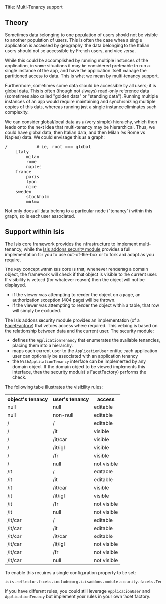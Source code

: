 Title: Multi-Tenancy support

## Theory

Sometimes data belonging to one population of users should not be visible to another population
of users.   This is often the case when a single application is accessed by geography: the data belonging to the
Italian users should not be accessible by French users, and vice versa.

While this could be accomplished by running multiple instances of the application, in some situations it
may be considered preferable to run a single instance of the app, and have the application itself manage the partitioned
access to data.  This is what we mean by multi-tenancy support.

Furthermore, sometimes some data should be accessible by all users; it is global data.  This is often (though not always)
read-only reference data (sometimes also called "golden data" or "standing data").  Running multiple instances of
an app would require maintaining and synchronizing multiple copies of this data, whereas running just a single instance 
eliminates such complexity.

We can consider global/local data as a (very simple) hierarchy, which then leads onto the next idea that multi-tenancy
may be hierarchical.  Thus, we could have global data, then Italian data, and then Milan (vs Rome vs Naples) data.  We
could envisage this as a graph:

<pre>
/           # ie, root === global
    italy
        milan
        rome
        naples
    france
        paris
        lyon
        nice
    sweden
        stockholm
        malmo
</pre>
        
Not only does all data belong to a particular node ("tenancy") within this graph, so is each user associated.

## Support within Isis

The Isis core framework provides the infrastructure to implement multi-tenancy, while the [Isis addons security module](https://github.com/isisaddons/isis-module-security) provides a full implementation for you to use out-of-the-box or to fork and adapt as you require.

The key concept within Isis core is that, whenever rendering a domain object, the framework will check if that object
is visible to the current user.  If visibility is vetoed (for whatever reason) then the object will not be displayed.

* if the viewer was attempting to render the object on a page, an authorization exception (404 page) will be thrown.
* if the viewer was attempting to render the object within a table, that row will simply be excluded.

The Isis addons security module provides an implementation (of a [FacetFactory](./metamodel-finetuning-the-programming-model.html)) that
vetoes access where required.  This vetoing is based on the relationship between data and the current user.  The security module:

* defines the `ApplicationTenancy` that enumerates the available tenancies, placing them into a hierarchy.
* maps each current user to the `ApplicationUser` entity; each application user can optionally be associated with an application tenancy
* the `WithApplicationTenancy` interface can be implemented by any domain object.  If the domain object to be viewed
  implements this interface, then the security module('s FacetFactory) performs the check.
  
The following table illustrates the visibility rules:

<table class="table table-striped table-bordered table-condensed">
    <tr>
        <th>object's tenancy</th><th>user's tenancy</th><th>access</th>
    </tr>
    <tr>
        <td>null</td><td>null</td><td>editable</td>
    </tr>
    <tr>
        <td>null</td><td>non-null</td><td>editable</td>
    </tr>
    <tr>
        <td>/</td><td>/</td><td>editable</td>
    </tr>
    <tr>
        <td>/</td><td>/it</td><td>visible</td>
    </tr>
    <tr>
        <td>/</td><td>/it/car</td><td>visible</td>
    </tr>
    <tr>
        <td>/</td><td>/it/igl</td><td>visible</td>
    </tr>
    <tr>
        <td>/</td><td>/fr</td><td>visible</td>
    </tr>
    <tr>
        <td>/</td><td>null</td><td>not visible</td>
    </tr>
    <tr>
        <td>/it</td><td>/</td><td>editable</td>
    </tr>
    <tr>
        <td>/it</td><td>/it</td><td>editable</td>
    </tr>
    <tr>
        <td>/it</td><td>/it/car</td><td>visible</td>
    </tr>
    <tr>
        <td>/it</td><td>/it/igl</td><td>visible</td>
    </tr>
    <tr>
        <td>/it</td><td>/fr</td><td>not visible</td>
    </tr>
    <tr>
        <td>/it</td><td>null</td><td>not visible</td>
    </tr>
    <tr>
        <td>/it/car</td><td>/</td><td>editable</td>
    </tr>
    <tr>
        <td>/it/car</td><td>/it</td><td>editable</td>
    </tr>
    <tr>
        <td>/it/car</td><td>/it/car</td><td>editable</td>
    </tr>
    <tr>
        <td>/it/car</td><td>/it/igl</td><td>not visible</td>
    </tr>
    <tr>
        <td>/it/car</td><td>/fr</td><td>not visible</td>
    </tr>
    <tr>
        <td>/it/car</td><td>null</td><td>not visible</td>
    </tr>
</table>

To enable this requires a single configuration property to be set:

    isis.reflector.facets.include=org.isisaddons.module.security.facets.TenantedAuthorizationFacetFactory

If you have different rules, you could still leverage `ApplicationUser` and `ApplicationTenancy` but implement your rules
in your own facet factory.


